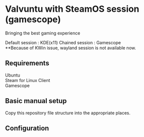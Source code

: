 # Valvuntu with SteamOS session (gamescope)
Bringing the best gaming experience  

Default session : KDE(x11)  Chained session : Gamescope    
**Because of KWin issue, wayland session is not available now.
  
## Requirements
Ubuntu  
Steam for Linux Client  
Gamescope

## Basic manual setup

Copy this repository file structure into the appropriate places.   

## Configuration

